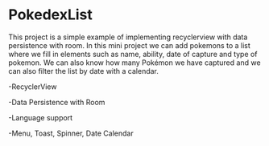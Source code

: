 # PokedexList

This project is a simple example of implementing recyclerview with data persistence with room.
In this mini project we can add pokemons to a list where we fill in elements such as name, ability, date of capture and type of pokemon.
We can also know how many Pokémon we have captured and we can also filter the list by date with a calendar.

-RecyclerView

-Data Persistence with Room

-Language support

-Menu, Toast, Spinner, Date Calendar


